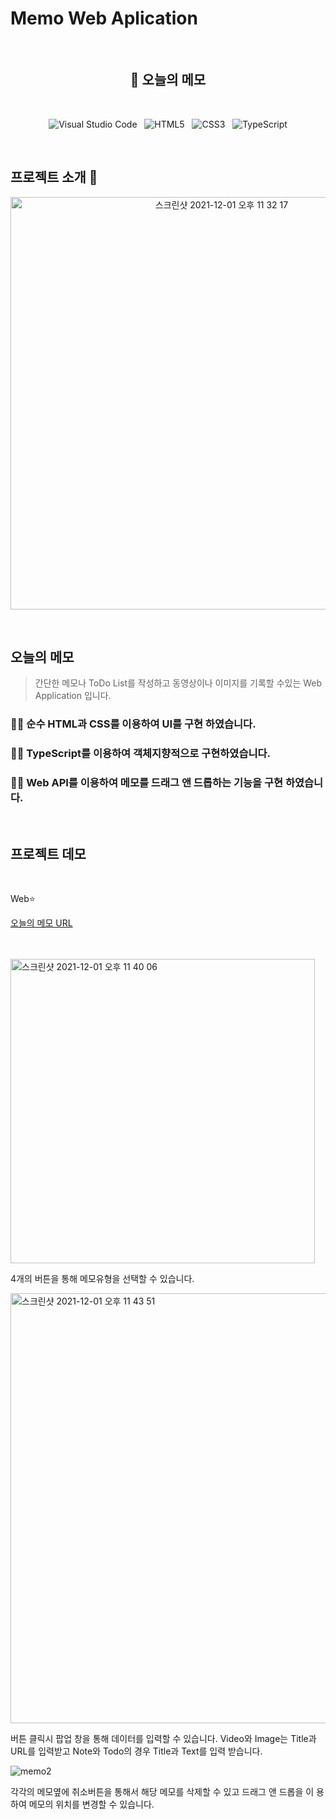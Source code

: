 # Memo Web Aplication

<br>

<h2 align="center"> 📖 오늘의 메모  </h2>

<br>

<p align="center">
<img alt="Visual Studio Code" src ="https://img.shields.io/badge/Visual Studio Code-007ACC.svg?&style=flat&logo=Visual Studio Code&logoColor=white"/>
&nbsp;&nbsp;<img alt="HTML5" src ="https://img.shields.io/badge/HTML5-E34F26.svg?&style=flat&logo=HTML5&logoColor=white"/>&nbsp;&nbsp;
<img alt="CSS3" src ="https://img.shields.io/badge/CSS3-1572B6.svg?&style=flat&logo=CSS3&logoColor=white"/>&nbsp;&nbsp;
<img alt="TypeScript" src ="https://img.shields.io/badge/TypeScript-3178C6.svg?&style=flat&logo=TypeScript&logoColor=white"/>
</p>

<br>

## 프로젝트 소개 🎉

<p align="center">
<img width="660" alt="스크린샷 2021-12-01 오후 11 32 17" src="https://user-images.githubusercontent.com/66069736/144253124-6dc80c49-0daf-4edc-b232-443f7e4780a7.png">
</p>

<br>

## 오늘의 메모

> 간단한 메모나 ToDo List를 작성하고 동영상이나 이미지를 기록할 수있는 Web
> Application 입니다.

<h3> ☝🏼 순수 HTML과 CSS를 이용하여 UI를 구현 하였습니다. </h3>

<h3> ☝🏼 TypeScript를 이용하여 객체지향적으로 구현하였습니다. </h3>

<h3> ☝🏼 Web API를 이용하여 메모를 드래그 앤 드롭하는 기능을 구현 하였습니다. </h3>

<br>

## 프로젝트 데모

<br>

Web⭐️

[오늘의 메모 URL](https://ohyehwan.github.io/memo_of_the_day/)

<br>

<br>

<img width="487" alt="스크린샷 2021-12-01 오후 11 40 06" src="https://user-images.githubusercontent.com/66069736/144254826-6be8ab12-871d-4c21-bd77-2e111a013f30.png">

4개의 버튼을 통해 메모유형을 선택할 수 있습니다.

<img width="688" alt="스크린샷 2021-12-01 오후 11 43 51" src="https://user-images.githubusercontent.com/66069736/144255237-816f1b45-bc70-4927-a25d-ab2dad0dbccd.png">

버튼 클릭시 팝업 창을 통해 데이터를 입력할 수 있습니다. Video와 Image는 Title과
URL를 입력받고 Note와 Todo의 경우 Title과 Text를 입력 받습니다.

![memo2](https://user-images.githubusercontent.com/66069736/144258275-c9eeb9e5-8825-4e18-b7f3-5b24b3805a36.gif)

각각의 메모옆에 취소버튼을 통해서 해당 메모를 삭제할 수 있고 드래그 앤 드롭을 이
용하여 메모의 위치를 변경할 수 있습니다.
